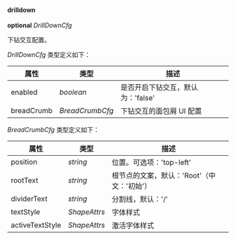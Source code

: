 #### drilldown

<description>**optional** _DrillDownCfg_</description>

下钻交互配置。

_DrillDownCfg_ 类型定义如下：

| 属性       | 类型            | 描述                     |
| ---------- | --------------- | ------------------------ |
| enabled | _boolean_ | 是否开启下钻交互，默认为：'false' |
| breadCrumb | _BreadCrumbCfg_ | 下钻交互的面包屑 UI 配置 |

_BreadCrumbCfg_ 类型定义如下：

| 属性        | 类型         | 描述                                       |
| ----------- | ------------ | ------------------------------------------ |
| position    | _string_     | 位置。可选项：'top-left' | 'bottom-left' |
| rootText    | _string_     | 根节点的文案，默认：'Root'（中文：'初始'） |
| dividerText | _string_     | 分割线，默认：'/'                          |
| textStyle   | _ShapeAttrs_ | 字体样式                                   |
| activeTextStyle | _ShapeAttrs_ | 激活字体样式                               |

